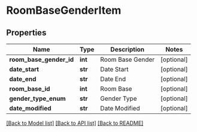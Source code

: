 # RoomBaseGenderItem

## Properties
Name | Type | Description | Notes
------------ | ------------- | ------------- | -------------
**room_base_gender_id** | **int** | Room Base Gender | [optional] 
**date_start** | **str** | Date Start | [optional] 
**date_end** | **str** | Date End | [optional] 
**room_base_id** | **int** | Room Base | [optional] 
**gender_type_enum** | **str** | Gender Type | [optional] 
**date_modified** | **str** | Date Modified | [optional] 

[[Back to Model list]](../README.md#documentation-for-models) [[Back to API list]](../README.md#documentation-for-api-endpoints) [[Back to README]](../README.md)


